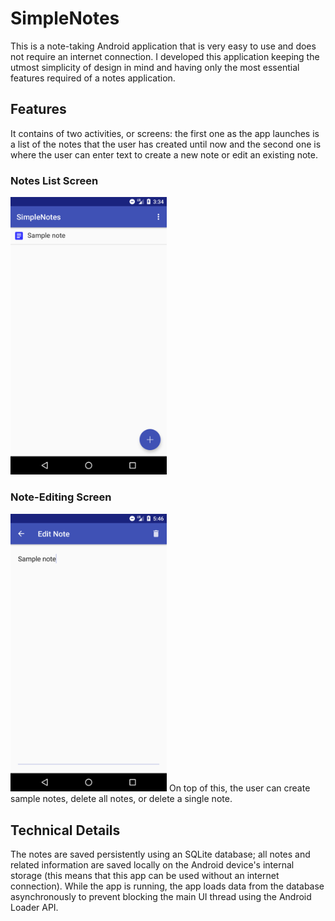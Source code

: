 # SimpleNotes
This is a note-taking Android application that is very easy to use and does not require an internet connection. I developed this application keeping the utmost simplicity of design in mind and having only the most essential features required of a notes application.

## Features
It contains of two activities, or screens: the first one as the app launches is a list of the notes that the user has created until now and the second one is where the user can enter text to create a new note or edit an existing note.

### Notes List Screen
<img alt="Notes Screen" src="images/notes-screen.png" width=250 />

### Note-Editing Screen
<img alt="Editor Screen" src="images/noteeditor-screen.png" width=250 />
On top of this, the user can create sample notes, delete all notes, or delete a single note.

## Technical Details
The notes are saved persistently using an SQLite database; all notes and related information are saved locally on the Android device's internal storage (this means that this app can be used without an internet connection). While the app is running, the app loads data from the database asynchronously to prevent blocking the main UI thread using the Android Loader API.
